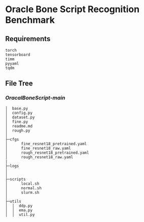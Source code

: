 # Oracle Bone Script Recognition Benchmark

## Requirements
```text
torch
tensorboard
timm
pyyaml
tqdm
```

## File Tree
### _OracalBoneScript-main_
```text
│  base.py
│  config.py
│  dataset.py
│  fine.py
│  readme.md
│  rough.py
│          
├─cfgs
│      fine_resnet18_pretrained.yaml
│      fine_resnet18_raw.yaml
│      rough_resnet18_pretrained.yaml
│      rough_resnet18_raw.yaml
|             
├─logs
│
│                   
├─scripts
│      local.sh
│      normal.sh
│      slurm.sh
│      
├─utils
│  │  ddp.py
│  │  ema.py
│  │  util.py
│  |  __init__.py
```

### _OBS-extend_
* https://pan.baidu.com/s/1naYjcgtUyxuVkMhGaAy7jg
* key: pyyg

```text
├─pretrained_ecoder_weights
│  └─checkpoints
│          resnet18-5c106cde.pth      
├─ckpt
│      fine_resnet18_pretrained.pth
│      rough_resnet18_pretrained.pth
├─data
│  └─obs
│      └─train
|          ├─0102
|          │      person_0000.jpg
|          │      person_0001.jpg
|          │      ...
|          │      
|          ├─0103
|          │      person_0000.jpg
|          │      person_0001.jpg
|          │      ...
|          ...
│      └─test
|          ├─0102
|          │      person_xxxx.jpg
|          │      ...
|          │      
|          ├─0103
|          │      person_xxxx.jpg
|          │      ...
|          ...
```
## Installation
put [OBS-extend](#obs-extend) files under [OracalBoneScript-main](#oracalbonescript-main)

## Result
* arch
  * ResNet18
* method: 
  * loss: standard cross entropy 
  * optimizer: RAdam (https://paperswithcode.com/method/radam)
  * lr_scheduler: cosine annealing 
  * data augmentation: 
    * affine
    * mixup* (in fine-grained stage*, https://arxiv.org/pdf/1710.09412.pdf)
  * exponential moving average
* __rough__ classes: 10, __fine__-grained classes: 40
* valset: random 20% hold out, repeated 3 times

| stage | ImageNet pretrained |val acc (mean/std)|
| --- | --- | --- |
| rough| x |99.9349/0.0921|
| rough| |__100/0.0__|
| fine| x |96.6145/0.6037|
| fine| |__97.4524/0.4260__|



## Training

### 1. modify config file in cfgs
* example: [_cfgs/fine_resnet18_pretrained.yaml_](cfgs/fine_resnet18_pretrained.yaml)
```yaml
# Experiment Config
name : fine_resnet18_pretrained.yaml # logger's name
data : data/obs/train # the dir where trainset is stored
logs : logs/ # the dir training logs will be saved under
arch : resnet18 # support timm models
pretrained : Ture # (bool) use ImageNet pretrained weights or not
ema : Ture # (bool) exponential moving average

resume : # ckpt/fine_resnet18_pretrained.pth # resume training from giving dir, uncomment to test
torch_hub_dir : pretrained_ecoder_weights # the dir where ImageNet pretrained weights are stored
local_rank : 0
world_size : 1
val_ratio: 0.2 # validation set ratio

# Image Config
num_classes : 40
image_size : 128

# Train Config
base_lr : 0.000015625 # lr = base_lr * bs * world_size (linear scaling by actual bs)
optimizer : RAdam # support: optimizers in timm and torch, (RAdam: https://paperswithcode.com/method/radam)
weight_decay : 0.001
nesterov : False # (bool) only for SGD
momentum : 0.9 # only for SGD
nepochs : 50 # total training epochs
```

### 2. modify bash script
* example: [_scripts/local.sh_](scripts/local.sh)
```shell
export cfg_dir=cfgs/fine_resnet18_pretrained.yaml # config file dir
export ngpu=1 bs=64 ddp=~ # set number of gpus, batchsize per gpu, distributed mode (normal, slurm or ~ (no ddp))
export seed=42 # reset random seed for reproduction
python fine.py
```
### 3. run script
```shell
sh scripts/local.sh
```

### * reproduce benchmark result
use default config files and scripts

### * customize training loop
modify _base.py_ or create a new one for new algorithms

## Testing (benchmark)

### 1. modify _resume_ and _data_ in config files
* example: [_cfgs/fine_resnet18_pretrained.yaml_](cfgs/fine_resnet18_pretrained.yaml)
```yaml
...
data : obs/test # testset dir
...
resume : ckpt/fine_resnet18_pretrained.pth # resume training from giving dir, uncomment to test
...
```

### 2. modify _xxx.py_ to _xxx_test.py_ in bash script
* example: [_scripts/local.sh_](scripts/local.sh)
```shell
...
python fine_test.py
```
### 3. run script
```shell
sh scripts/local.sh
```